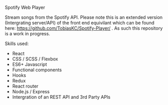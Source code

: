 Spotify Web Player

Stream songs from the Spotify API. Please note this is an extended version (Intergrating server/API) of the front end equivilant which can be found here: https://github.com/TobiasKC/Spotify-Player/ . As such this repository is a work in progress. 


Skills used:

- React
- CSS / SCSS / Flexbox
- ES6+ Javascript
- Functional components
- Hooks
- Redux
- React router
- Node.js / Express
- Intergration of an REST API and 3rd Party APIs

